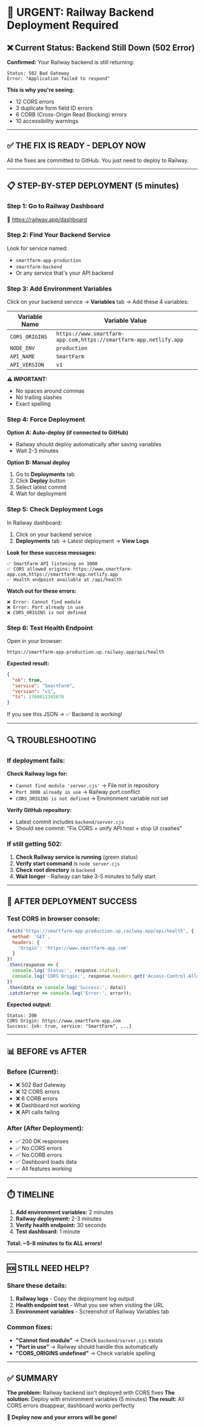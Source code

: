 # 🚨 URGENT: Railway Backend Deployment Required

## ❌ **Current Status: Backend Still Down (502 Error)**

**Confirmed:** Your Railway backend is still returning:
```
Status: 502 Bad Gateway
Error: "Application failed to respond"
```

**This is why you're seeing:**
- 12 CORS errors
- 3 duplicate form field ID errors  
- 6 CORB (Cross-Origin Read Blocking) errors
- 10 accessibility warnings

---

## ✅ **THE FIX IS READY - DEPLOY NOW**

All the fixes are committed to GitHub. You just need to deploy to Railway.

---

## 📋 **STEP-BY-STEP DEPLOYMENT (5 minutes)**

### **Step 1: Go to Railway Dashboard**
🔗 https://railway.app/dashboard

### **Step 2: Find Your Backend Service**
Look for service named:
- `smartfarm-app-production` 
- `smartfarm-backend`
- Or any service that's your API backend

### **Step 3: Add Environment Variables**

Click on your backend service → **Variables** tab → Add these 4 variables:

| Variable Name | Variable Value |
|---------------|----------------|
| `CORS_ORIGINS` | `https://www.smartfarm-app.com,https://smartfarm-app.netlify.app` |
| `NODE_ENV` | `production` |
| `API_NAME` | `SmartFarm` |
| `API_VERSION` | `v1` |

**⚠️ IMPORTANT:**
- No spaces around commas
- No trailing slashes
- Exact spelling

### **Step 4: Force Deployment**

**Option A: Auto-deploy (if connected to GitHub)**
- Railway should deploy automatically after saving variables
- Wait 2-3 minutes

**Option B: Manual deploy**
1. Go to **Deployments** tab
2. Click **Deploy** button
3. Select latest commit
4. Wait for deployment

### **Step 5: Check Deployment Logs**

In Railway dashboard:
1. Click on your backend service
2. **Deployments** tab → Latest deployment → **View Logs**

**Look for these success messages:**
```
✅ SmartFarm API listening on 3000
✅ CORS allowed origins: https://www.smartfarm-app.com,https://smartfarm-app.netlify.app
✅ Health endpoint available at /api/health
```

**Watch out for these errors:**
```
❌ Error: Cannot find module
❌ Error: Port already in use  
❌ CORS_ORIGINS is not defined
```

### **Step 6: Test Health Endpoint**

Open in your browser:
```
https://smartfarm-app-production.up.railway.app/api/health
```

**Expected result:**
```json
{
  "ok": true,
  "service": "SmartFarm", 
  "version": "v1",
  "ts": 1760012345678
}
```

If you see this JSON → ✅ Backend is working!

---

## 🔍 **TROUBLESHOOTING**

### **If deployment fails:**

**Check Railway logs for:**
- `Cannot find module 'server.cjs'` → File not in repository
- `Port 3000 already in use` → Railway port conflict
- `CORS_ORIGINS is not defined` → Environment variable not set

**Verify GitHub repository:**
- Latest commit includes `backend/server.cjs`
- Should see commit: "Fix CORS + unify API host + stop UI crashes"

### **If still getting 502:**

1. **Check Railway service is running** (green status)
2. **Verify start command** is `node server.cjs`
3. **Check root directory** is `backend`
4. **Wait longer** - Railway can take 3-5 minutes to fully start

---

## 🎯 **AFTER DEPLOYMENT SUCCESS**

### **Test CORS in browser console:**
```javascript
fetch('https://smartfarm-app-production.up.railway.app/api/health', {
  method: 'GET',
  headers: {
    'Origin': 'https://www.smartfarm-app.com'
  }
})
.then(response => {
  console.log('Status:', response.status);
  console.log('CORS Origin:', response.headers.get('Access-Control-Allow-Origin'));
})
.then(data => console.log('Success:', data))
.catch(error => console.log('Error:', error));
```

**Expected output:**
```
Status: 200
CORS Origin: https://www.smartfarm-app.com
Success: {ok: true, service: "SmartFarm", ...}
```

---

## 📊 **BEFORE vs AFTER**

### **Before (Current):**
- ❌ 502 Bad Gateway
- ❌ 12 CORS errors
- ❌ 6 CORB errors  
- ❌ Dashboard not working
- ❌ API calls failing

### **After (After Deployment):**
- ✅ 200 OK responses
- ✅ No CORS errors
- ✅ No CORB errors
- ✅ Dashboard loads data
- ✅ All features working

---

## ⏱️ **TIMELINE**

1. **Add environment variables:** 2 minutes
2. **Railway deployment:** 2-3 minutes  
3. **Verify health endpoint:** 30 seconds
4. **Test dashboard:** 1 minute

**Total: ~5-8 minutes to fix ALL errors!**

---

## 🆘 **STILL NEED HELP?**

### **Share these details:**
1. **Railway logs** - Copy the deployment log output
2. **Health endpoint test** - What you see when visiting the URL
3. **Environment variables** - Screenshot of Railway Variables tab

### **Common fixes:**
- **"Cannot find module"** → Check `backend/server.cjs` exists
- **"Port in use"** → Railway should handle this automatically
- **"CORS_ORIGINS undefined"** → Check variable spelling

---

## ✅ **SUMMARY**

**The problem:** Railway backend isn't deployed with CORS fixes
**The solution:** Deploy with environment variables (5 minutes)
**The result:** All CORS errors disappear, dashboard works perfectly

**🚀 Deploy now and your errors will be gone!**
